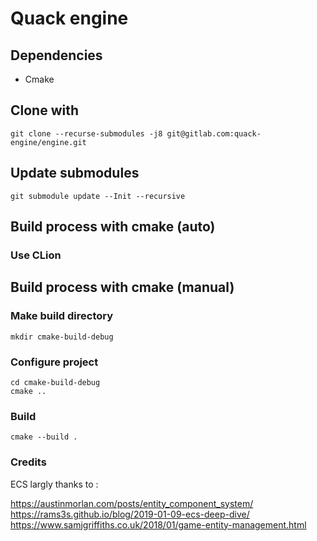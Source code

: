 # Quack engine

## Dependencies

- Cmake

## Clone with
```shell
git clone --recurse-submodules -j8 git@gitlab.com:quack-engine/engine.git  
```
## Update submodules
```shell
git submodule update --Init --recursive
```
## Build process with cmake (auto)

### Use CLion

## Build process with cmake (manual)
### Make build directory
```shell
mkdir cmake-build-debug
```
### Configure project

```shell
cd cmake-build-debug
cmake ..
```

### Build
```shell
cmake --build .
```

### Credits

ECS largly thanks to : 

https://austinmorlan.com/posts/entity_component_system/
https://rams3s.github.io/blog/2019-01-09-ecs-deep-dive/
https://www.samjgriffiths.co.uk/2018/01/game-entity-management.html


